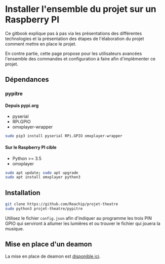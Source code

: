 # Installer l'ensemble du projet sur un Raspberry PI

Ce gitbook explique pas à pas via les présentations des différentes technologies et la présentation des étapes de l'élaboration du projet comment mettre en place le projet.

En contre partie, cette page propose pour les utilisateurs avancées l'ensemble des commandes et configuration à faire afin d'implémenter ce projet.

## Dépendances

### pypitre

#### Depuis pypi.org

* pyserial 
* RPi.GPIO 
* omxplayer-wrapper

```bash
sudo pip3 install pyserial RPi.GPIO omxplayer-wrapper
```

#### Sur le Raspberry PI cible

* Python &gt;= 3.5
* omxplayer

```bash
sudo apt update; sudo apt upgrade 
sudo apt install omxplayer python3
```

## Installation

```bash
git clone https://github.com/Reachip/projet-theatre
sudo python3 projet-theatre/pypitre
```

Utilisez le fichier `config.json` afin d'indiquer au programme les trois PIN GPIO qui serviront à allumer les lumières et ou trouver le fichier qui jouera la musique.

## Mise en place d'un deamon 

La mise en place de deamon est [disponible ici](technologies-utilisees/systeme-dexploitation-unix/systemd.md).  





